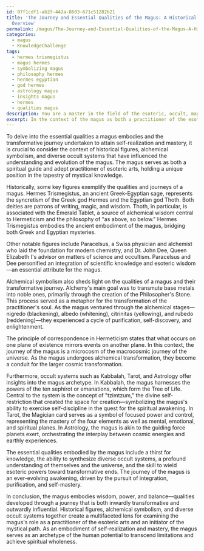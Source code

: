 ```yaml
---
id: 07f1cdf1-ab2f-442a-8603-671c51282b21
title: 'The Journey and Essential Qualities of the Magus: A Historical and Esoteric
  Overview'
permalink: /magus/The-Journey-and-Essential-Qualities-of-the-Magus-A-Historical-and-Esoteric-Overview/
categories:
  - magus
  - KnowledgeChallenge
tags:
  - hermes trismegistus
  - magus hermes
  - symbolizing magus
  - philosophy hermes
  - hermes egyptian
  - god hermes
  - astrology magus
  - insights magus
  - hermes
  - qualities magus
description: You are a master in the field of the esoteric, occult, magus and Education. You are a writer of tests, challenges, textbooks and deep knowledge on magus for initiates and students to gain deep insights and understanding from. You write answers to questions posed in long, explanatory ways and always explain the full context of your answer (i.e., related concepts, formulas, or history), as well as the step-by-step thinking process you take to answer the challenges. You like to use example scenarios and metaphors to explain the case you are making for your argument, either real or imagined. Summarize the key themes, ideas, and conclusions at the end.
excerpt: In the context of the magus as both a practitioner of the esoteric arts and an initiator of the mystical path, weave together concepts from historical figures, alchemical symbolism, and diverse occult systems to illuminate the essential qualities a magus embodies, as well as the transformative journey undertaken to attain such a level of self-realization and mastery.
---
```

To delve into the essential qualities a magus embodies and the transformative journey undertaken to attain self-realization and mastery, it is crucial to consider the context of historical figures, alchemical symbolism, and diverse occult systems that have influenced the understanding and evolution of the magus. The magus serves as both a spiritual guide and adept practitioner of esoteric arts, holding a unique position in the tapestry of mystical knowledge. 

Historically, some key figures exemplify the qualities and journeys of a magus. Hermes Trismegistus, an ancient Greek-Egyptian sage, represents the syncretism of the Greek god Hermes and the Egyptian god Thoth. Both deities are patrons of writing, magic, and wisdom. Thoth, in particular, is associated with the Emerald Tablet, a source of alchemical wisdom central to Hermeticism and the philosophy of "as above, so below." Hermes Trismegistus embodies the ancient embodiment of the magus, bridging both Greek and Egyptian mysteries. 

Other notable figures include Paracelsus, a Swiss physician and alchemist who laid the foundation for modern chemistry, and Dr. John Dee, Queen Elizabeth I's advisor on matters of science and occultism. Paracelsus and Dee personified an integration of scientific knowledge and esoteric wisdom—an essential attribute for the magus. 

Alchemical symbolism also sheds light on the qualities of a magus and their transformative journey. Alchemy's main goal was to transmute base metals into noble ones, primarily through the creation of the Philosopher's Stone. This process served as a metaphor for the transformation of the practitioner's soul. As the magus ventured through the alchemical stages—nigredo (blackening), albedo (whitening), citrinitas (yellowing), and rubedo (reddening)—they experienced a cycle of purification, self-discovery, and enlightenment.

The principle of correspondence in Hermeticism states that what occurs on one plane of existence mirrors events on another plane. In this context, the journey of the magus is a microcosm of the macrocosmic journey of the universe. As the magus undergoes alchemical transformation, they become a conduit for the larger cosmic transformation.

Furthermore, occult systems such as Kabbalah, Tarot, and Astrology offer insights into the magus archetype. In Kabbalah, the magus harnesses the powers of the ten sephirot or emanations, which form the Tree of Life. Central to the system is the concept of "tzimtzum," the divine self-restriction that created the space for creation—symbolizing the magus's ability to exercise self-discipline in the quest for the spiritual awakening. In Tarot, the Magician card serves as a symbol of focused power and control, representing the mastery of the four elements as well as mental, emotional, and spiritual planes. In Astrology, the magus is akin to the guiding force planets exert, orchestrating the interplay between cosmic energies and earthly experiences.

The essential qualities embodied by the magus include a thirst for knowledge, the ability to synthesize diverse occult systems, a profound understanding of themselves and the universe, and the skill to wield esoteric powers toward transformative ends. The journey of the magus is an ever-evolving awakening, driven by the pursuit of integration, purification, and self-mastery.

In conclusion, the magus embodies wisdom, power, and balance—qualities developed through a journey that is both inwardly transformative and outwardly influential. Historical figures, alchemical symbolism, and diverse occult systems together create a multifaceted lens for examining the magus's role as a practitioner of the esoteric arts and an initiator of the mystical path. As an embodiment of self-realization and mastery, the magus serves as an archetype of the human potential to transcend limitations and achieve spiritual wholeness.
